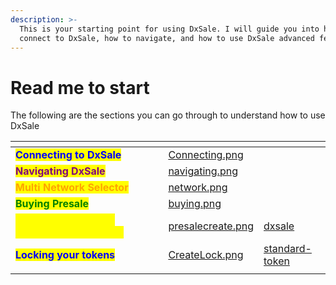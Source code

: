 ```yaml
---
description: >-
  This is your starting point for using DxSale. I will guide you into how to
  connect to DxSale, how to navigate, and how to use DxSale advanced feature
---
```


# Read me to start

The following are the sections you can go through to understand how to use DxSale

<table data-view="cards"><thead><tr><th></th><th data-hidden data-card-cover data-type="files"></th><th data-hidden data-card-target data-type="content-ref"></th></tr></thead><tbody><tr><td><mark style="color:blue;"><strong>Connecting to DxSale</strong></mark></td><td><a href="../.gitbook/assets/Connecting.png">Connecting.png</a></td><td></td></tr><tr><td><mark style="color:purple;"><strong>Navigating DxSale</strong></mark></td><td><a href="../.gitbook/assets/navigating.png">navigating.png</a></td><td></td></tr><tr><td><mark style="color:orange;"><strong>Multi Network Selector</strong></mark></td><td><a href="../.gitbook/assets/network.png">network.png</a></td><td></td></tr><tr><td><mark style="color:green;"><strong>Buying Presale</strong></mark></td><td><a href="../.gitbook/assets/buying.png">buying.png</a></td><td></td></tr><tr><td><mark style="color:yellow;"><strong>Launching your own crowdfunding/presale</strong></mark></td><td><a href="../.gitbook/assets/presalecreate.png">presalecreate.png</a></td><td><a href="dxsale/">dxsale</a></td></tr><tr><td><mark style="color:blue;"><strong>Locking your tokens</strong></mark></td><td><a href="../.gitbook/assets/CreateLock.png">CreateLock.png</a></td><td><a href="standard-token/">standard-token</a></td></tr><tr><td></td><td></td><td></td></tr></tbody></table>


